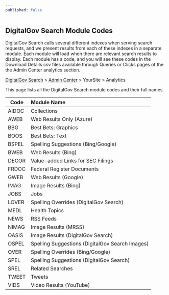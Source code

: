 ```yaml
---
published: false
---
```


## DigitalGov Search Module Codes

DigitalGov Search calls several different indexes when serving search requests, and we present results from each of these indexes in a separate module. Each module will load when there are relevant search results to display. Each module has a code, and you will see these codes in the Download Details csv files available through Queries or Clicks pages of the the Admin Center analytics section. 

[DigitalGov Search](/index.html) > [Admin Center](https://search.usa.gov/sites/) > YourSite > Analytics

This page lists all the DigitalGov Search module codes and their full names. 

| Code  | Module Name |
|-------|:------------|
| AIDOC | Collections |
| AWEB  | Web Results Only (Azure) |
| BBG   | Best Bets: Graphics |
| BOOS  | Best Bets: Text |
| BSPEL | Spelling Suggestions (Bing/Google) |
| BWEB  | Web Results (Bing) |
| DECOR | Value-added Links for SEC Filings |
| FRDOC | Federal Register Documents |
| GWEB  | Web Results (Google) |
| IMAG  | Image Results (Bing) |
| JOBS  | Jobs |
| LOVER | Spelling Overrides (DigitalGov Search) |
| MEDL  | Health Topics |
| NEWS  | RSS Feeds |
| NIMAG | Image Results (MRSS) |
| OASIS | Image Results (DigitalGov Search) |
| OSPEL | Spelling Suggestions (DigitalGov Search Images) |
| OVER  | Spelling Overrides (Bing/Google) |    
| SPEL  | Spelling Suggestions (DigitalGov Search) |
| SREL  | Related Searches |
| TWEET | Tweets |
| VIDS  | Video Results (YouTube) |